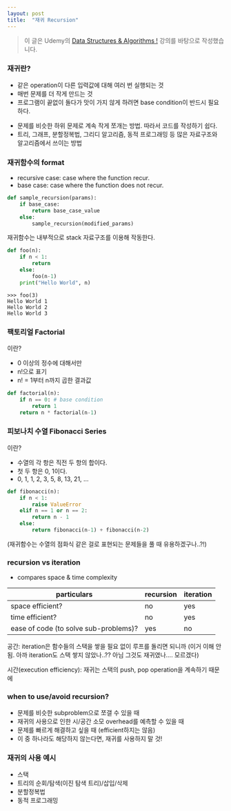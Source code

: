 ```yaml
---
layout: post
title:  "재귀 Recursion"
---
```


> 이 글은 Udemy의 [Data Structures & Algorithms !](https://www.udemy.com/course/learn-data-structure-algorithms-with-java-interview/) 강의를 바탕으로 작성했습니다.

### 재귀란?
* 같은 operation이 다른 입력값에 대해 여러 번 실행되는 것
* 매번 문제를 더 작게 만드는 것
* 프로그램이 끝없이 돌다가 맛이 가지 않게 하려면 base condition이 반드시 필요하다.
- 문제를 비슷한 하위 문제로 계속 작게 쪼개는 방법. 따라서 코드를 작성하기 쉽다.
- 트리, 그래프, 분할정복법, 그리디 알고리즘, 동적 프로그래밍 등 많은 자료구조와 알고리즘에서 쓰이는 방법

### 재귀함수의 format
* recursive case: case where the function recur.
* base case: case where the function does not recur.

```python
def sample_recursion(params):
    if base_case:
        return base_case_value
    else:
        sample_recursion(modified_params)
```

재귀함수는 내부적으로 stack 자료구조를 이용해 작동한다.

```python
def foo(n):
    if n < 1:
        return
    else:
        foo(n-1)
    print("Hello World", n)
```

```shell
>>> foo(3)
Hello World 1
Hello World 2
Hello World 3
```

### 팩토리얼 Factorial

이란?
* 0 이상의 정수에 대해서만
* n!으로 표기
* n! = 1부터 n까지 곱한 결과값

```python
def factorial(n):
    if n == 0: # base condition
        return 1
    return n * factorial(n-1)
```

### 피보나치 수열 Fibonacci Series

이란?
* 수열의 각 항은 직전 두 항의 합이다.
* 첫 두 항은 0, 1이다.
* 0, 1, 1, 2, 3, 5, 8, 13, 21, ...

```python
def fibonacci(n):
    if n < 1:
        raise ValueError
    elif n == 1 or n == 2:
        return n - 1
    else:
        return fibonacci(n-1) + fibonacci(n-2)
```

(재귀함수는 수열의 점화식 같은 걸로 표현되는 문제들을 풀 때 유용하겠구나..?!)

### recursion vs iteration
* compares space & time complexity

| particulars | recursion | iteration |
| --- | --- | --- |
| space efficient? | no | yes |
| time efficient? | no | yes |
| ease of code (to solve sub-problems)? | yes | no |


공간: iteration은 함수들의 스택을 쌓을 필요 없이 루프를 돌리면 되니까 (이거 이해 안 됨. 아까 iteration도 스택 쌓지 않았나..?? 아님 그것도 재귀였나.... 모르겠다)

시간(execution efficiency): 재귀는 스택의 push, pop operation을 계속하기 때문에

### when to use/avoid recursion?
- 문제를 비슷한 subproblem으로 쪼갤 수 있을 때
- 재귀의 사용으로 인한 시/공간 소모 overhead를 예측할 수 있을 때
- 문제를 빠르게 해결하고 싶을 때 (efficient하지는 않음)
- 이 중 하나라도 해당하지 않는다면, 재귀를 사용하지 말 것!

### 재귀의 사용 예시
- 스택
- 트리의 순회/탐색(이진 탐색 트리)/삽입/삭제
- 분할정복법
- 동적 프로그래밍
